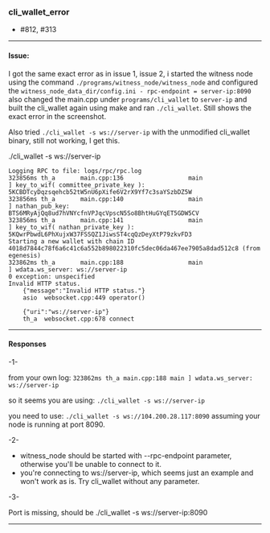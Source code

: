 ### cli_wallet_error 

- #812, #313

***

#### Issue:

I got the same exact error as in issue 1, issue 2, i started 
the witness node using the command `./programs/witness_node/witness_node` and 
configured the `witness_node_data_dir/config.ini - rpc-endpoint = server-ip:8090` also 
changed the main.cpp under `programs/cli_wallet` to `server-ip` and 
built the cli_wallet again using make and ran `./cli_wallet`. Still shows the exact error in the screenshot.

Also tried `./cli_wallet -s ws://server-ip` with the unmodified cli_wallet binary, still not working, I get this.

./cli_wallet -s ws://server-ip

    Logging RPC to file: logs/rpc/rpc.log
    323856ms th_a       main.cpp:136                  main                 ] key_to_wif( committee_private_key ): 5KCBDTcyDqzsqehcb52tW5nU6pXife6V2rX9Yf7c3saYSzbDZ5W 
    323856ms th_a       main.cpp:140                  main                 ] nathan_pub_key: BTS6MRyAjQq8ud7hVNYcfnVPJqcVpscN5So8BhtHuGYqET5GDW5CV 
    323856ms th_a       main.cpp:141                  main                 ] key_to_wif( nathan_private_key ): 5KQwrPbwdL6PhXujxW37FSSQZ1JiwsST4cqQzDeyXtP79zkvFD3 
    Starting a new wallet with chain ID 4018d7844c78f6a6c41c6a552b898022310fc5dec06da467ee7905a8dad512c8 (from egenesis)
    323862ms th_a       main.cpp:188                  main                 ] wdata.ws_server: ws://server-ip 
    0 exception: unspecified
    Invalid HTTP status.
        {"message":"Invalid HTTP status."}
        asio  websocket.cpp:449 operator()

        {"uri":"ws://server-ip"}
        th_a  websocket.cpp:678 connect

***

#### Responses

-1-

from your own log: `323862ms th_a main.cpp:188 main ] wdata.ws_server: ws://server-ip`

so it seems you are using: `./cli_wallet -s ws://server-ip`

you need to use: `./cli_wallet -s ws://104.200.28.117:8090` assuming your node is running at port 8090.

-2-

- witness_node should be started with --rpc-endpoint parameter, otherwise you'll be unable to connect to it.
- you're connecting to ws://server-ip, which seems just an example and won't work as is. Try cli_wallet without any parameter.


-3-

Port is missing, should be ./cli_wallet -s ws://server-ip:8090

***



